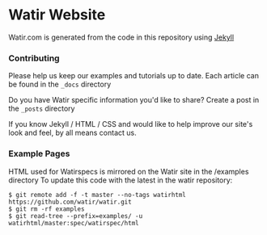 # Watir Website

Watir.com is generated from the code in this repository using [Jekyll](https://github.com/jekyll/jekyll)

### Contributing
Please help us keep our examples and tutorials up to date. 
Each article can be found in the `_docs` directory

Do you have Watir specific information you'd like to share?
Create a post in the `_posts` directory

If you know Jekyll / HTML / CSS and would like to help improve our
site's look and feel, by all means contact us.

### Example Pages
HTML used for Watirspecs is mirrored on the Watir site in the /examples directory
To update this code with the latest in the watir repository:
```git
$ git remote add -f -t master --no-tags watirhtml https://github.com/watir/watir.git
$ git rm -rf examples
$ git read-tree --prefix=examples/ -u watirhtml/master:spec/watirspec/html
```